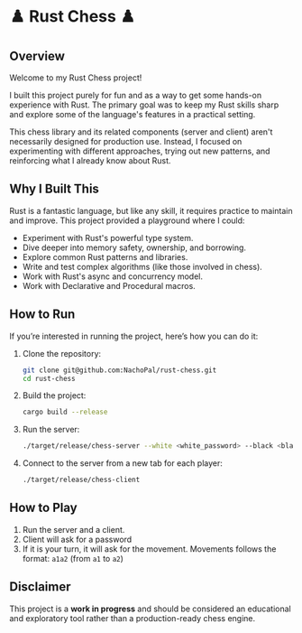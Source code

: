 # ♟️ Rust Chess ♟️

## Overview

Welcome to my Rust Chess project!

I built this project purely for fun and as a way to get some hands-on experience with Rust. The primary goal was to keep my Rust skills sharp and explore some of the language's features in a practical setting.

This chess library and its related components (server and client) aren't necessarily designed for production use. Instead, I focused on experimenting with different approaches, trying out new patterns, and reinforcing what I already know about Rust.

## Why I Built This

Rust is a fantastic language, but like any skill, it requires practice to maintain and improve. This project provided a playground where I could:

- Experiment with Rust's powerful type system.
- Dive deeper into memory safety, ownership, and borrowing.
- Explore common Rust patterns and libraries.
- Write and test complex algorithms (like those involved in chess).
- Work with Rust's async and concurrency model.
- Work with Declarative and Procedural macros.

## How to Run

If you’re interested in running the project, here’s how you can do it:

1. Clone the repository:
   ```sh
   git clone git@github.com:NachoPal/rust-chess.git
   cd rust-chess
   ```

2. Build the project:
   ```sh
   cargo build --release
   ```

3. Run the server:
   ```sh
   ./target/release/chess-server --white <white_password> --black <black_password> --address 127.0.0.1 --port 8080
   ```

4. Connect to the server from a new tab for each player:
   ```sh
   ./target/release/chess-client
   ```

## How to Play

1. Run the server and a client.
2. Client will ask for a password
3. If it is your turn, it will ask for the movement. Movements follows the format: `a1a2` (from `a1` to `a2`)

## Disclaimer

This project is a **work in progress** and should be considered an educational and exploratory tool rather than a production-ready chess engine.
